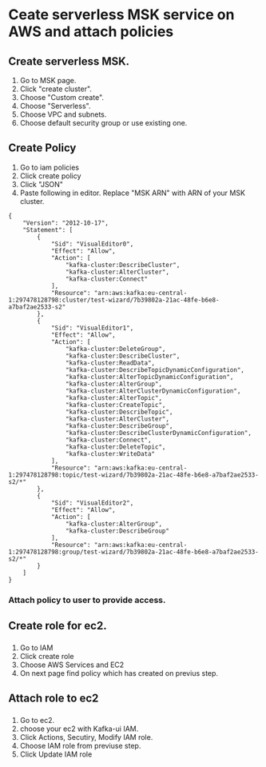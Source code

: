# Ceate serverless MSK service on AWS and attach policies

## Create  serverless MSK.

1. Go to MSK page.
2. Click "create cluster".
3. Choose "Custom create".
4. Choose "Serverless".
5. Choose VPC and subnets.
6. Choose default security group or use existing one.

## Create Policy

1. Go to iam policies
2. Click create policy
3. Click "JSON"
4. Paste following in editor.  Replace "MSK ARN" with  ARN of your MSK cluster.

```
{
    "Version": "2012-10-17",
    "Statement": [
        {
            "Sid": "VisualEditor0",
            "Effect": "Allow",
            "Action": [
                "kafka-cluster:DescribeCluster",
                "kafka-cluster:AlterCluster",
                "kafka-cluster:Connect"
            ],
            "Resource": "arn:aws:kafka:eu-central-1:297478128798:cluster/test-wizard/7b39802a-21ac-48fe-b6e8-a7baf2ae2533-s2"
        },
        {
            "Sid": "VisualEditor1",
            "Effect": "Allow",
            "Action": [
                "kafka-cluster:DeleteGroup",
                "kafka-cluster:DescribeCluster",
                "kafka-cluster:ReadData",
                "kafka-cluster:DescribeTopicDynamicConfiguration",
                "kafka-cluster:AlterTopicDynamicConfiguration",
                "kafka-cluster:AlterGroup",
                "kafka-cluster:AlterClusterDynamicConfiguration",
                "kafka-cluster:AlterTopic",
                "kafka-cluster:CreateTopic",
                "kafka-cluster:DescribeTopic",
                "kafka-cluster:AlterCluster",
                "kafka-cluster:DescribeGroup",
                "kafka-cluster:DescribeClusterDynamicConfiguration",
                "kafka-cluster:Connect",
                "kafka-cluster:DeleteTopic",
                "kafka-cluster:WriteData"
            ],
            "Resource": "arn:aws:kafka:eu-central-1:297478128798:topic/test-wizard/7b39802a-21ac-48fe-b6e8-a7baf2ae2533-s2/*"
        },
        {
            "Sid": "VisualEditor2",
            "Effect": "Allow",
            "Action": [
                "kafka-cluster:AlterGroup",
                "kafka-cluster:DescribeGroup"
            ],
            "Resource": "arn:aws:kafka:eu-central-1:297478128798:group/test-wizard/7b39802a-21ac-48fe-b6e8-a7baf2ae2533-s2/*"
        }
    ]
}
```

### Attach policy to user to provide access.

## Create role for ec2.

###

1. Go to IAM
2. Click create role
3. Choose AWS Services and EC2
4. On next page find policy which has created on previus step.


## Attach role to ec2

###

1. Go to ec2.
2. choose your ec2 with Kafka-ui IAM.
3. Click Actions, Secutiry, Modify IAM role.
4. Choose IAM role from previuse step.
5. Click Update IAM role
